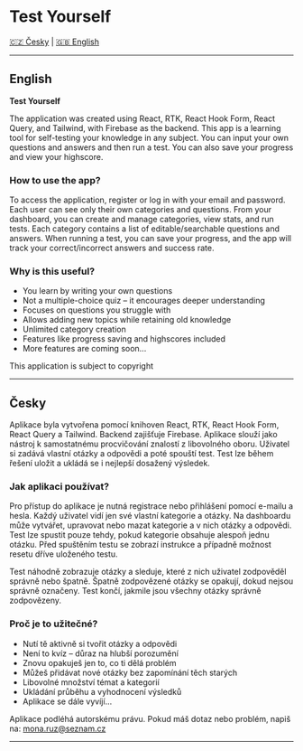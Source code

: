 # Test Yourself

[🇨🇿 Česky](#česky) | [🇬🇧 English](#english)

---

## English

**Test Yourself**

The application was created using React, RTK, React Hook Form, React Query, and Tailwind, with Firebase as the backend. This app is a learning tool for self-testing your knowledge in any subject. You can input your own questions and answers and then run a test. You can also save your progress and view your highscore.

### How to use the app?

To access the application, register or log in with your email and password. Each user can see only their own categories and questions. From your dashboard, you can create and manage categories, view stats, and run tests. Each category contains a list of editable/searchable questions and answers. When running a test, you can save your progress, and the app will track your correct/incorrect answers and success rate.

### Why is this useful?

- You learn by writing your own questions
- Not a multiple-choice quiz – it encourages deeper understanding
- Focuses on questions you struggle with
- Allows adding new topics while retaining old knowledge
- Unlimited category creation
- Features like progress saving and highscores included
- More features are coming soon...

This application is subject to copyright

---

## Česky

Aplikace byla vytvořena pomocí knihoven React, RTK, React Hook Form, React Query a Tailwind. Backend zajišťuje Firebase. Aplikace slouží jako nástroj k samostatnému procvičování znalostí z libovolného oboru. Uživatel si zadává vlastní otázky a odpovědi a poté spouští test. Test lze během řešení uložit a ukládá se i nejlepší dosažený výsledek.

### Jak aplikaci používat?

Pro přístup do aplikace je nutná registrace nebo přihlášení pomocí e-mailu a hesla. Každý uživatel vidí jen své vlastní kategorie a otázky. Na dashboardu může vytvářet, upravovat nebo mazat kategorie a v nich otázky a odpovědi. Test lze spustit pouze tehdy, pokud kategorie obsahuje alespoň jednu otázku. Před spuštěním testu se zobrazí instrukce a případně možnost resetu dříve uloženého testu.

Test náhodně zobrazuje otázky a sleduje, které z nich uživatel zodpověděl správně nebo špatně. Špatně zodpovězené otázky se opakují, dokud nejsou správně označeny. Test končí, jakmile jsou všechny otázky správně zodpovězeny.

### Proč je to užitečné?

- Nutí tě aktivně si tvořit otázky a odpovědi
- Není to kvíz – důraz na hlubší porozumění
- Znovu opakuješ jen to, co ti dělá problém
- Můžeš přidávat nové otázky bez zapomínání těch starých
- Libovolné množství témat a kategorií
- Ukládání průběhu a vyhodnocení výsledků
- Aplikace se dále vyvíjí...

Aplikace podléhá autorskému právu. Pokud máš dotaz nebo problém, napiš na: mona.ruz@seznam.cz

---
